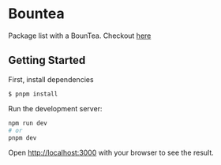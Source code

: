# Bountea
Package list with a BounTea. Checkout [here](https://bountea-test.vercel.app/)

## Getting Started
First, install dependencies
```
$ pnpm install
```

Run the development server:

```bash
npm run dev
# or
pnpm dev
```

Open [http://localhost:3000](http://localhost:3000) with your browser to see the result.
